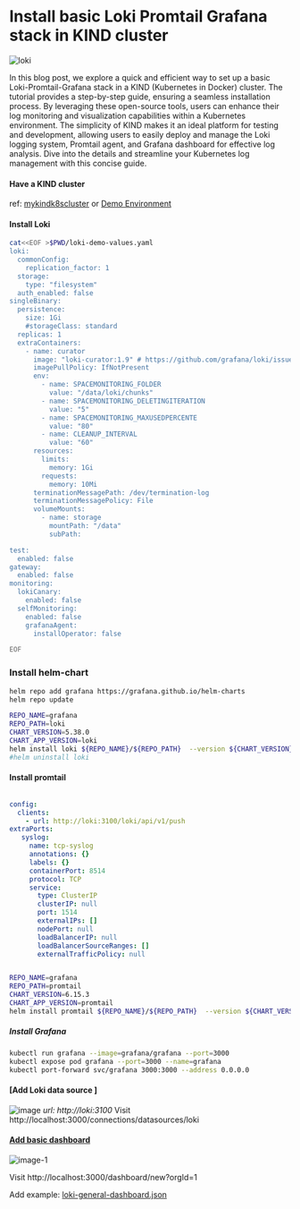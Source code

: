 # Install basic Loki Promtail Grafana stack in KIND cluster 
![loki](https://github.com/naren4b/nks/assets/3488520/fa0674db-f45c-43da-98a1-2ca77c24d345)

In this blog post, we explore a quick and efficient way to set up a basic Loki-Promtail-Grafana stack in a KIND (Kubernetes in Docker) cluster. The tutorial provides a step-by-step guide, ensuring a seamless installation process. By leveraging these open-source tools, users can enhance their log monitoring and visualization capabilities within a Kubernetes environment. The simplicity of KIND makes it an ideal platform for testing and development, allowing users to easily deploy and manage the Loki logging system, Promtail agent, and Grafana dashboard for effective log analysis. Dive into the details and streamline your Kubernetes log management with this concise guide.

#### Have a KIND cluster

ref: [mykindk8scluster](https://naren4b.github.io/nks/mykindk8scluster.html) or [Demo Environment](https://killercoda.com/killer-shell-ckad/scenario/playground)

#### Install Loki

```bash
cat<<EOF >$PWD/loki-demo-values.yaml
loki:
  commonConfig:
    replication_factor: 1
  storage:
    type: "filesystem"
  auth_enabled: false
singleBinary:
  persistence:
    size: 1Gi
    #storageClass: standard
  replicas: 1
  extraContainers:
    - name: curator
      image: "loki-curator:1.9" # https://github.com/grafana/loki/issues/2314#issuecomment-1028637269 
      imagePullPolicy: IfNotPresent
      env:
        - name: SPACEMONITORING_FOLDER
          value: "/data/loki/chunks"
        - name: SPACEMONITORING_DELETINGITERATION
          value: "5"
        - name: SPACEMONITORING_MAXUSEDPERCENTE
          value: "80"
        - name: CLEANUP_INTERVAL
          value: "60"
      resources:
        limits:
          memory: 1Gi
        requests:
          memory: 10Mi
      terminationMessagePath: /dev/termination-log
      terminationMessagePolicy: File
      volumeMounts:
        - name: storage
          mountPath: "/data"
          subPath:

test:
  enabled: false
gateway:
  enabled: false
monitoring:
  lokiCanary:
    enabled: false
  selfMonitoring:
    enabled: false
    grafanaAgent:
      installOperator: false

EOF
```

### Install helm-chart

```bash
helm repo add grafana https://grafana.github.io/helm-charts
helm repo update

REPO_NAME=grafana
REPO_PATH=loki
CHART_VERSION=5.38.0
CHART_APP_VERSION=loki
helm install loki ${REPO_NAME}/${REPO_PATH}  --version ${CHART_VERSION} -f $PWD/loki-demo-values.yaml
#helm uninstall loki
```

#### Install promtail

```yaml

config:
  clients:
    - url: http://loki:3100/loki/api/v1/push
extraPorts: 
   syslog:
     name: tcp-syslog
     annotations: {}
     labels: {}
     containerPort: 8514
     protocol: TCP
     service:
       type: ClusterIP
       clusterIP: null
       port: 1514
       externalIPs: []
       nodePort: null
       loadBalancerIP: null
       loadBalancerSourceRanges: []
       externalTrafficPolicy: null
```

```bash

REPO_NAME=grafana
REPO_PATH=promtail
CHART_VERSION=6.15.3
CHART_APP_VERSION=promtail
helm install promtail ${REPO_NAME}/${REPO_PATH}  --version ${CHART_VERSION} -f $PWD/promtail-demo-values.yaml

```

##### Install Grafana

```bash
kubectl run grafana --image=grafana/grafana --port=3000
kubectl expose pod grafana --port=3000 --name=grafana
kubectl port-forward svc/grafana 3000:3000 --address 0.0.0.0

```

#### [Add Loki data source ]
![image](https://github.com/naren4b/nks/assets/3488520/d1c20e4e-586d-4365-bbfb-c050fb7d9c5d)
_url: http://loki:3100_
Visit http://localhost:3000/connections/datasources/loki

#### [Add basic dashboard](https://github.com/naren4b/nks/blob/main/apps/loki/loki-general-dashboard.json)
![image-1](https://github.com/naren4b/nks/assets/3488520/818cff38-598f-4e3b-b8da-4f1ecc254b63)

Visit http://localhost:3000/dashboard/new?orgId=1

Add example: [loki-general-dashboard.json](../apps/loki/loki-general-dashboard.json)
